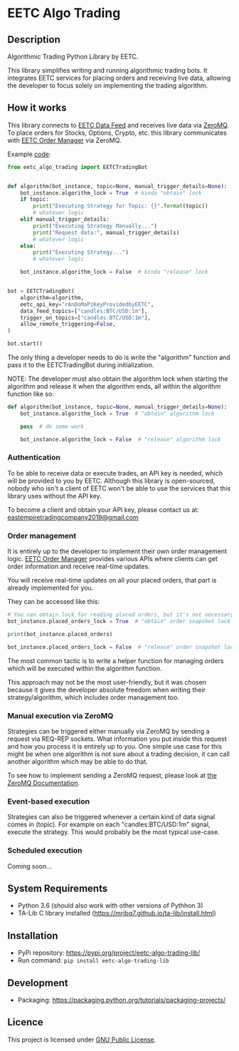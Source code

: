 EETC Algo Trading
=====================

Description
-----------
Algorithmic Trading Python Library by EETC.

This library simplifies writing and running algorithmic trading bots.
It integrates EETC services for placing orders and receiving live data, allowing the developer
to focus solely on implementing the trading algorithm.


How it works
------------
This library connects to [EETC Data Feed](https://github.com/delicmakaveli/eetc-data-feed) and receives live data via [ZeroMQ](http://zeromq.org/).
To place orders for Stocks, Options, Crypto, etc. this library communicates with [EETC Order Manager](https://github.com/delicmakaveli/eetc-order-manager-crypto) via ZeroMQ.

Example [code](https://github.com/delicmakaveli/eetc-trading-lib-python/blob/master/examples/simple.py):
```python
from eetc_algo_trading import EETCTradingBot


def algorithm(bot_instance, topic=None, manual_trigger_details=None):
    bot_instance.algorithm_lock = True  # kinda "obtain" lock
    if topic:
        print("Executing Strategy for Topic: {}".format(topic))
        # whatever logic
    elif manual_trigger_details:
        print("Executing Strategy Manually...")
        print("Request data:", manual_trigger_details)
        # whatever logic
    else:
        print("Executing Strategy...")
        # whatever logic

    bot_instance.algorithm_lock = False  # kinda "release" lock


bot = EETCTradingBot(
    algorithm=algorithm,
    eetc_api_key="rAnDoMaPiKeyProvidedbyEETC",
    data_feed_topics=["candles:BTC/USD:1m"],
    trigger_on_topics=["candles:BTC/USD:1m"],
    allow_remote_triggering=False,
)

bot.start()
```

The only thing a developer needs to do is write the "algorithm" function and pass it to the EETCTradingBot during initialization.

NOTE: The developer must also obtain the algorithm lock when starting the algorithm and release it when the algorithm ends, all within the algorithm function like so:
```python
def algorithm(bot_instance, topic=None, manual_trigger_details=None):
    bot_instance.algorithm_lock = True  # "obtain" algorithm lock

    pass  # do some work

    bot_instance.algorithm_lock = False  # "release" algorithm lock
```

### Authentication
To be able to receive data or execute trades, an API key is needed, which will be provided to you by EETC.
Although this library is open-sourced, nobody who isn't a client of EETC won't be able to use the services that this library uses without the API key.

To become a client and obtain your API key, please contact us at: [eastempiretradingcompany2019@gmail.com](eastempiretradingcompany2019@gmail.com)

### Order management
It is entirely up to the developer to implement their own order management logic.
[EETC Order Manager](https://github.com/delicmakaveli/eetc-order-manager-crypto) provides various APIs where clients can get order information and receive real-time updates.

You will receive real-time updates on all your placed orders, that part is already implemented for you.

They can be accessed like this:
```python
# You can obtain lock for reading placed orders, but it's not necessary
bot_instance.placed_orders_lock = True  # "obtain" order snapshot lock

print(bot_instance.placed_orders)

bot_instance.placed_orders_lock = False  # "release" order snapshot lock
```

The most common tactic is to write a helper function for managing orders which will be executed within the algorithm function.

This approach may not be the most user-friendly, but it was chosen because it gives the developer absolute freedom when writing their strategy/algorithm, which includes order management too.

### Manual execution via ZeroMQ
Strategies can be triggered either manually via ZeroMQ by sending a request via REQ-REP sockets.
What information you put inside this request and how you process it is entirely up to you.
One simple use case for this might be when one algorithm is not sure about a trading decision, it can call
another algorithm which may be able to do that.

To see how to implement sending a ZeroMQ request, please look at [the ZeroMQ Documentation](http://zeromq.org/).

### Event-based execution
Strategies can also be triggered whenever a certain kind of data signal comes in (topic).
For example on each "candles:BTC/USD:1m" signal, execute the strategy.
This would probably be the most typical use-case.

### Scheduled execution

Coming soon...


System Requirements
-------------------
- Python 3.6 (should also work with other versions of Pythhon 3)
- TA-Lib C library installed (https://mrjbq7.github.io/ta-lib/install.html)

Installation
------------

- PyPi repository: https://pypi.org/project/eetc-algo-trading-lib/
- Run command: `pip install eetc-algo-trading-lib`

Development
-----------
- Packaging: https://packaging.python.org/tutorials/packaging-projects/

Licence
-------
This project is licensed under [GNU Public License](https://github.com/delicmakaveli/eetc-trading-lib-python/blob/master/LICENSE).
